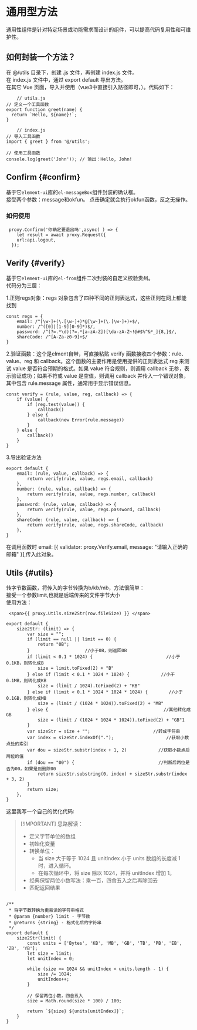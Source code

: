 # 通用型方法
通用性组件是针对特定场景或功能需求而设计的组件，可以提高代码复用性和可维护性。<br>


## 如何封装一个方法？
在 @/utils 目录下，创建 .js 文件，再创建 index.js 文件。<br>
在 index.js 文件中，通过 export default 导出方法。<br>
在其它 Vue 页面，导入并使用（vue3中直接引入路径即可，）。代码如下：
```
    // utils.js
// 定义一个工具函数
export function greet(name) {
  return `Hello, ${name}!`;
}

    // index.js
// 导入工具函数
import { greet } from '@/utils';

// 使用工具函数
console.log(greet('John')); // 输出：Hello, John!
```



## Confirm {#confirm}
基于它`element-ui`库的`el-messageBox`组件封装的确认框。<br>
接受两个参数：message和okfun。
点击确定就会执行okfun函数，反之无操作。

### 如何使用
```
 proxy.Confirm('你确定要退出吗',async( ) => {
    let result = await proxy.Request({
    url:api.logout,
  });
```


## Verify {#verify}
基于它`element-ui`库的`el-from`组件二次封装的自定义校验贵州。<br>
代码分为三层：

1.正则regs对象：regs 对象包含了四种不同的正则表达式，这些正则在网上都能找到
```
const regs = {
    email: /^[\w-]+(\.[\w-]+)*@[\w-]+(\.[\w-]+)+$/,
    number: /^([0]|[1-9][0-9]*)$/,
    password: /^(?=.*\d)(?=.*[a-zA-Z])[\da-zA-Z~!@#$%^&*_]{8,}$/,
    shareCode: /^[A-Za-z0-9]+$/
}
```
2.验证函数：这个是elment自带，可直接粘贴
verify 函数接收四个参数：rule、value、reg 和 callback。这个函数的主要作用是使用提供的正则表达式 reg 来测试 value 是否符合预期的格式。如果 value 符合规则，则调用 callback 无参，表示验证成功；如果不符或 value 是空值，则调用 callback 并传入一个错误对象，其中包含 rule.message 属性，通常用于显示错误信息。

```
const verify = (rule, value, reg, callback) => {
    if (value) {
        if (reg.test(value)) {
            callback()
        } else {
            callback(new Error(rule.message))
        }
    } else {
        callback()
    }
}
```
3.导出验证方法
```
export default {
    email: (rule, value, callback) => {
        return verify(rule, value, regs.email, callback)
    },
    number: (rule, value, callback) => {
        return verify(rule, value, regs.number, callback)
    },
    password: (rule, value, callback) => {
        return verify(rule, value, regs.password, callback)
    },
    shareCode: (rule, value, callback) => {
        return verify(rule, value, regs.shareCode, callback)
    },
}

```

在调用函数时 email: [{ validator: proxy.Verify.email, message: "请输入正确的邮箱" }],传入此对象。


## Utils {#utils}
转字节数函数，将传入的字节转换为b/kb/mb，方法很简单：<br>
接受一个参数limit,也就是后端传来的文件字节大小<br>
使用方法：
```
 <span>{{ proxy.Utils.size2Str(row.fileSize) }} </span>
```
```
export default {
    size2Str: (limit) => {
        var size = "";
        if (limit == null || limit == 0) {           
            return "0B";
        }                     //小于0B，则返回0B
        if (limit < 0.1 * 1024) {                            //小于0.1KB，则转化成B
            size = limit.toFixed(2) + "B"
        } else if (limit < 0.1 * 1024 * 1024) {            //小于0.1MB，则转化成KB
            size = (limit / 1024).toFixed(2) + "KB"
        } else if (limit < 0.1 * 1024 * 1024 * 1024) {        //小于0.1GB，则转化成MB
            size = (limit / (1024 * 1024)).toFixed(2) + "MB"
        } else {                                            //其他转化成GB
            size = (limit / (1024 * 1024 * 1024)).toFixed(2) + "GB"1
        }
        var sizeStr = size + "";                        //转成字符串
        var index = sizeStr.indexOf(".");                    //获取小数点处的索引
        var dou = sizeStr.substr(index + 1, 2)            //获取小数点后两位的值
        if (dou == "00") {                                //判断后两位是否为00，如果是则删除00               
            return sizeStr.substring(0, index) + sizeStr.substr(index + 3, 2)
        }
        return size;
    },
}
```
这里我写一个自己的优化代码:
> [!IMPORTANT] 思路解读：
> - 定义字节单位的数组<br>
> - 初始化变量<br>
> - 转换单位：<br>
>      - 当 size 大于等于 1024 且 unitIndex 小于 units 数组的长度减 1 时，进入循环。
>      - 在每次循环中，将 size 除以 1024，并将 unitIndex 增加 1。<br>
> - 经典保留两位小数写法：乘一百，四舍五入之后再除回去<br>
> - 匹配返回结果<br>

```

/**
 * 将字节数转换为更易读的字符串格式
 * @param {number} limit - 字节数
 * @returns {string} - 格式化后的字符串
 */
export default {
    size2Str(limit) {
        const units = ['Bytes', 'KB', 'MB', 'GB', 'TB', 'PB', 'EB', 'ZB', 'YB'];
        let size = limit;
        let unitIndex = 0;
    
        while (size >= 1024 && unitIndex < units.length - 1) {
            size /= 1024;
            unitIndex++;
        }
    
        // 保留两位小数，四舍五入
        size = Math.round(size * 100) / 100;
    
        return `${size} ${units[unitIndex]}`;
    }
} 
```
